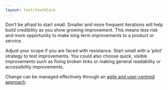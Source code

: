 ```yaml
---
layout: text/textblock
---
```


Don’t be afraid to start small. Smaller and more frequent iterations will help build credibility as you show growing improvement. This means less risk and more opportunity to make long term improvements to a product or service.

Adjust your scope if you are faced with resistance. Start small with a ‘pilot’ strategy to test improvements. You could also choose quick, visible improvements such as fixing broken links or making general readability or accessibility improvements.

Change can be managed effectively through an [agile and user-centred approach](/digital-service-standard/3-agile-and-user-centred/).
